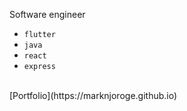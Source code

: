 
Software engineer
- `flutter` 
- `java`
- `react`
- `express`
<br/>
 [Portfolio](https://marknjoroge.github.io)
<br/>

<!-- ![Your GitHub Stats](https://github-readme-stats.vercel.app/api?username=marknjoroge&show_icons=true&hide_title=true&count_private=true&hide=prs&theme=radical) -->
<!-- | my stats |
| :-- | -->
<!-- |<img height="200px" align="left" src="https://github-readme-stats.vercel.app/api?username=marknjoroge&count_private=true&show_icons=true&theme=merko&layout=compact" />|  -->

<!--
**marknjoroge/marknjoroge** is a ✨ _special_ ✨ repository because its `README.md` (this file) appears on your GitHub profile.

Here are some ideas to get you started:

- 🔭 I’m currently working on ...
- 🌱 I’m currently learning ...
- 👯 I’m looking to collaborate on ...
- 🤔 I’m looking for help with ...
- 💬 Ask me about ...
- 📫 How to reach me: ...
- 😄 Pronouns: ...
- ⚡ Fun fact: ...
-->
